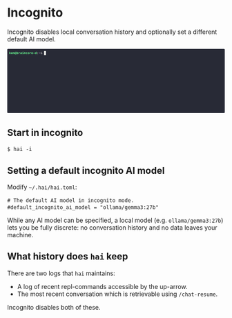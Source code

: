 # Incognito

Incognito disables local conversation history and optionally set a different
default AI model.

![](../image/hai-incognito.gif)

## Start in incognito

```console
$ hai -i
```

## Setting a default incognito AI model

Modify `~/.hai/hai.toml`:

```
# The default AI model in incognito mode.
#default_incognito_ai_model = "ollama/gemma3:27b"
```

While any AI model can be specified, a local model (e.g. `ollama/gemma3:27b`)
lets you be fully discrete: no conversation history and no data leaves your
machine.

## What history does `hai` keep

There are two logs that `hai` maintains:

- A log of recent repl-commands accessible by the up-arrow.
- The most recent conversation which is retrievable using `/chat-resume`.

Incognito disables both of these.

